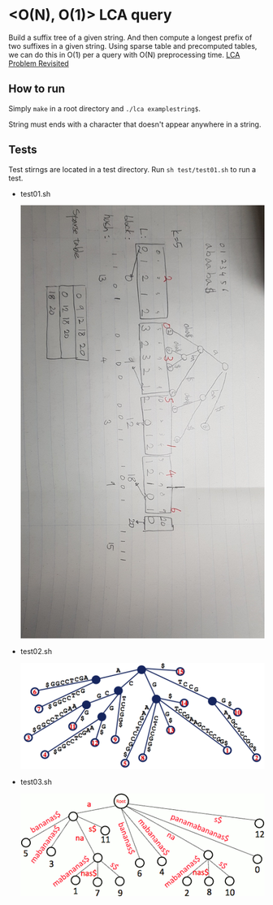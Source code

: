 # <O(N), O(1)> LCA query 
 Build a suffix tree of a given string. 
 And then compute a longest prefix of two suffixes in a given string. 
 Using sparse table and precomputed tables,
 we can do this in O(1) per a query with O(N) preprocessing time.
[LCA Problem Revisited](http://www.ics.uci.edu/~eppstein/261/BenFar-LCA-00.pdf) 

## How to run
 Simply `make` in a root directory and `./lca examplestring$`.

 String must ends with a character that doesn't appear anywhere in a string.


## Tests
 Test stirngs are located in a test directory.
 Run `sh test/test01.sh` to run a test.

 * test01.sh

   ![test01](img/ex1.jpg)
 
 * test02.sh
   
   ![test02](img/ex2.png)

 * test03.sh
 
   ![test03](img/ex3.png)
